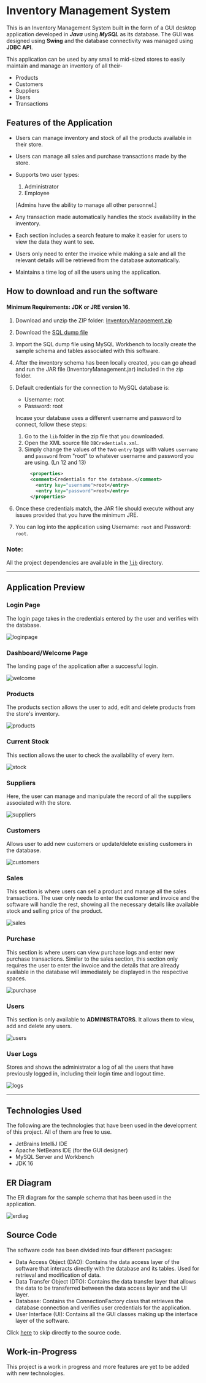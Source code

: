 # Inventory Management System

This is an Inventory Management System built in the form of a GUI desktop application developed in ***Java*** using ***MySQL*** as its database.
The GUI was designed using **Swing** and the database connectivity was managed using **JDBC API**.


This application can be used by any small to mid-sized stores to easily maintain and manage an inventory of all their-
- Products 
- Customers 
- Suppliers
- Users 
- Transactions


## Features of the Application

- Users can manage inventory and stock of all the products available in their store.
- Users can manage all sales and purchase transactions made by the store.
- Supports two user types:
  1. Administrator
  2. Employee
  
  [Admins have the ability to manage all other personnel.]
- Any transaction made automatically handles the stock availability in the inventory.
- Each section includes a search feature to make it easier for users to view the data they want to see.
- Users only need to enter the invoice while making a sale and all the relevant details will be retrieved from the database automatically.
- Maintains a time log of all the users using the application.

## How to download and run the software

#### Minimum Requirements: JDK or JRE version 16.

1. Download and unzip the ZIP folder: [InventoryManagement.zip](InventoryManagement.zip)
2. Download the [SQL dump file](SQL/InventoryDB.sql)
3. Import the SQL dump file using MySQL Workbench to locally create the sample schema and tables associated with this software.
4. After the inventory schema has been locally created, you can go ahead and run the JAR file (InventoryManagement.jar) included in the zip folder.
5. Default credentials for the connection to MySQL database is:
    - Username: root
    - Password: root
  
    Incase your database uses a different username and password to connect, follow these steps:
    1. Go to the `lib` folder in the zip file that you downloaded.
    2. Open the XML source file `DBCredentials.xml`.
    3. Simply change the values of the two `entry` tags with values `username` and `password` from "root" to whatever username and password you are using. (Ln 12 and 13)
        ```xml
          <properties>
          <comment>Credentials for the database.</comment>
            <entry key="username">root</entry>
            <entry key="password">root</entry>
          </properties>
        ```
6. Once these credentials match, the JAR file should execute without any issues provided that you have the minimum JRE.
7. You can log into the application using Username: `root` and Password: `root`.

### Note:

All the project dependencies are available in the [`lib`](lib/) directory.

***


## Application Preview

### Login Page

The login page takes in the credentials entered by the user and verifies with the database.

![loginpage](screenshots/login.png)

### Dashboard/Welcome Page

The landing page of the application after a successful login.

![welcome](screenshots/welcome.png)

### Products

The products section allows the user to add, edit and delete products from the store's inventory.

![products](screenshots/products.png)

### Current Stock

This section allows the user to check the availability of every item.

![stock](screenshots/stock.png)

### Suppliers

Here, the user can manage and manipulate the record of all the suppliers associated with the store.

![suppliers](screenshots/suppliers.png)

### Customers

Allows user to add new customers or update/delete existing customers in the database.

![customers](screenshots/customers.png)

### Sales

This section is where users can sell a product and manage all the sales transactions. 
The user only needs to enter the customer and invoice and the software will handle the rest, showing all the necessary details like available stock and selling price of the product. 

![sales](screenshots/sales.png)

### Purchase

This section is where users can view purchase logs and enter new purchase transactions. Similar to the sales section, this section only requires the user to enter the invoice and the details that are already available in the database will immediately be displayed in the respective spaces.

![purchase](screenshots/purchase.png)

### Users

This section is only available to **ADMINISTRATORS**. It allows them to view, add and delete any users.

![users](screenshots/users.png)

### User Logs

Stores and shows the administrator a log of all the users that have previously logged in, including their login time and logout time.

![logs](screenshots/logs.png)

***

## Technologies Used

The following are the technologies that have been used in the development of this project. All of them are free to use.
  - JetBrains IntelliJ IDE
  - Apache NetBeans IDE (for the GUI designer)
  - MySQL Server and Workbench
  - JDK 16

## ER Diagram

The ER diagram for the sample schema that has been used in the application.

![erdiag](screenshots/ERDiagram.png)

## Source Code

The software code has been divided into four different packages:
  - Data Access Object (DAO): Contains the data access layer of the software that interacts directly with the database and its tables. Used for retrieval and modification of data.
  - Data Transfer Object (DTO): Contains the data transfer layer that allows the data to be transferred between the data access layer and the UI layer.
  - Database: Contains the ConnectionFactory class that retrieves the database connection and verifies user credentials for the application.
  - User Interface (UI): Contains all the GUI classes making up the interface layer of the software.

Click [here](src/com/inventory/) to skip directly to the source code.

## Work-in-Progress

This project is a work in progress and more features are yet to be added with new technologies. 
